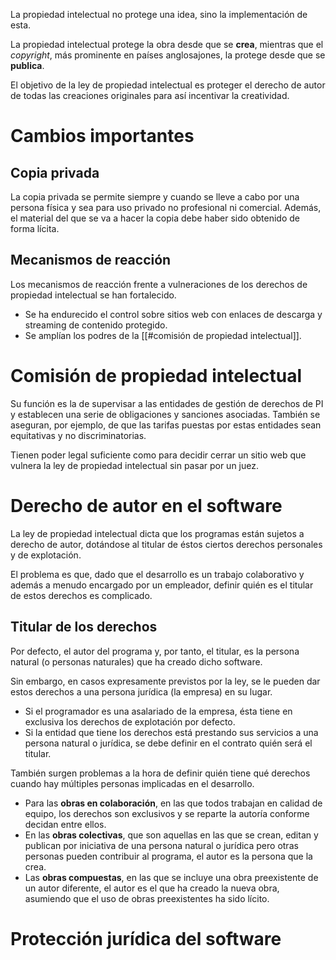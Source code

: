 
La propiedad intelectual no protege una idea, sino la implementación de esta.

La propiedad intelectual protege la obra desde que se **crea**, mientras que el *copyright*, más prominente en países anglosajones, la protege desde que se **publica**.

El objetivo de la ley de propiedad intelectual es proteger el derecho de autor de todas las creaciones originales para así incentivar la creatividad.

# Cambios importantes

## Copia privada

La copia privada se permite siempre y cuando se lleve a cabo por una persona física y sea para uso privado no profesional ni comercial. Además, el material del que se va a hacer la copia debe haber sido obtenido de forma lícita.



## Mecanismos de reacción

Los mecanismos de reacción frente a vulneraciones de los derechos de propiedad intelectual se han fortalecido.

- Se ha endurecido el control sobre sitios web con enlaces de descarga y streaming de contenido protegido.
- Se amplían los podres de la [[#comisión de propiedad intelectual]].

# Comisión de propiedad intelectual

Su función es la de supervisar a las entidades de gestión de derechos de PI y establecen una serie de obligaciones y sanciones asociadas. También se aseguran, por ejemplo, de que las tarifas puestas por estas entidades sean equitativas y no discriminatorias.

Tienen poder legal suficiente como para decidir cerrar un sitio web que vulnera la ley de propiedad intelectual sin pasar por un juez.

# Derecho de autor en el software

La ley de propiedad intelectual dicta que los programas están sujetos a derecho de autor, dotándose al titular de éstos ciertos derechos personales y de explotación.

El problema es que, dado que el desarrollo es un trabajo colaborativo y además a menudo encargado por un empleador, definir quién es el titular de estos derechos es complicado.

## Titular de los derechos

Por defecto, el autor del programa y, por tanto, el titular, es la persona natural (o personas naturales) que ha creado dicho software.

Sin embargo, en casos expresamente previstos por la ley, se le pueden dar estos derechos a una persona jurídica (la empresa) en su lugar.
- Si el programador es una asalariado de la empresa, ésta tiene en exclusiva los derechos de explotación por defecto.
- Si la entidad que tiene los derechos está prestando sus servicios a una persona natural o jurídica, se debe definir en el contrato quién será el titular.

También surgen problemas a la hora de definir quién tiene qué derechos cuando hay múltiples personas implicadas en el desarrollo.
- Para las **obras en colaboración**, en las que todos trabajan en calidad de equipo, los derechos son exclusivos y se reparte la autoría conforme decidan entre ellos.
- En las **obras colectivas**, que son aquellas en las que se crean, editan y publican por iniciativa de una persona natural o jurídica pero otras personas pueden contribuir al programa, el autor es la persona que la crea.
- Las **obras compuestas**, en las que se incluye una obra preexistente de un autor diferente, el autor es el que ha creado la nueva obra, asumiendo que el uso de obras preexistentes ha sido lícito.

# Protección jurídica del software

